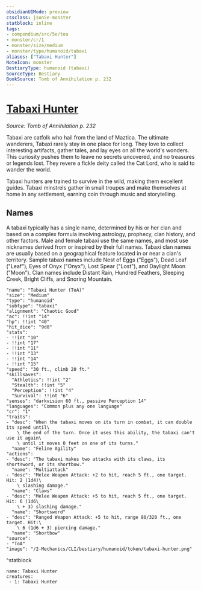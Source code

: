 ```yaml
---
obsidianUIMode: preview
cssclass: json5e-monster
statblock: inline
tags:
- compendium/src/5e/toa
- monster/cr/1
- monster/size/medium
- monster/type/humanoid/tabaxi
aliases: ["Tabaxi Hunter"]
NoteIcon: monster
BestiaryType: humanoid (tabaxi)
SourceType: Bestiary
BookSource: Tomb of Annihilation p. 232
---
```

# [Tabaxi Hunter](2-Mechanics/CLI/bestiary/humanoid/tabaxi-hunter-toa.md)
*Source: Tomb of Annihilation p. 232*  

Tabaxi are catfolk who hail from the land of Maztica. The ultimate wanderers, Tabaxi rarely stay in one place for long. They love to collect interesting artifacts, gather tales, and lay eyes on all the world's wonders. This curiosity pushes them to leave no secrets uncovered, and no treasures or legends lost. They revere a fickle deity called the Cat Lord, who is said to wander the world.

Tabaxi hunters are trained to survive in the wild, making them excellent guides. Tabaxi minstrels gather in small troupes and make themselves at home in any settlement, earning coin through music and storytelling.

## Names

A tabaxi typically has a single name, determined by his or her clan and based on a complex formula involving astrology, prophecy, clan history, and other factors. Male and female tabaxi use the same names, and most use nicknames derived from or inspired by their full names. Tabaxi clan names are usually based on a geographical feature located in or near a clan's territory. Sample tabaxi names include Nest of Eggs ("Eggs"), Dead Leaf ("Leaf"), Eyes of Onyx ("Onyx"), Lost Spear ("Lost"), and Daylight Moon ("Moon"). Clan names include Distant Rain, Hundred Feathers, Sleeping Creek, Bright Cliffs, and Snoring Mountain.

```statblock
"name": "Tabaxi Hunter (ToA)"
"size": "Medium"
"type": "humanoid"
"subtype": "tabaxi"
"alignment": "Chaotic Good"
"ac": !!int "14"
"hp": !!int "40"
"hit_dice": "9d8"
"stats":
- !!int "10"
- !!int "17"
- !!int "11"
- !!int "13"
- !!int "14"
- !!int "15"
"speed": "30 ft., climb 20 ft."
"skillsaves":
  "Athletics": !!int "2"
  "Stealth": !!int "5"
  "Perception": !!int "4"
  "Survival": !!int "6"
"senses": "darkvision 60 ft., passive Perception 14"
"languages": "Common plus any one language"
"cr": "1"
"traits":
- "desc": "When the tabaxi moves on its turn in combat, it can double its speed until\
    \ the end of the turn. Once it uses this ability, the tabaxi can't use it again\
    \ until it moves 0 feet on one of its turns."
  "name": "Feline Agility"
"actions":
- "desc": "The tabaxi makes two attacks with its claws, its shortsword, or its shortbow."
  "name": "Multiattack"
- "desc": "Melee Weapon Attack: +2 to hit, reach 5 ft., one target. Hit: 2 (1d4)\
    \ slashing damage."
  "name": "Claws"
- "desc": "Melee Weapon Attack: +5 to hit, reach 5 ft., one target. Hit: 6 (1d6\
    \ + 3) slashing damage."
  "name": "Shortsword"
- "desc": "Ranged Weapon Attack: +5 to hit, range 80/320 ft., one target. Hit:\
    \ 6 (1d6 + 3) piercing damage."
  "name": "Shortbow"
"source":
- "ToA"
"image": "/2-Mechanics/CLI/bestiary/humanoid/token/tabaxi-hunter.png"
```
^statblock

```encounter-table
name: Tabaxi Hunter
creatures:
 - 1: Tabaxi Hunter
```